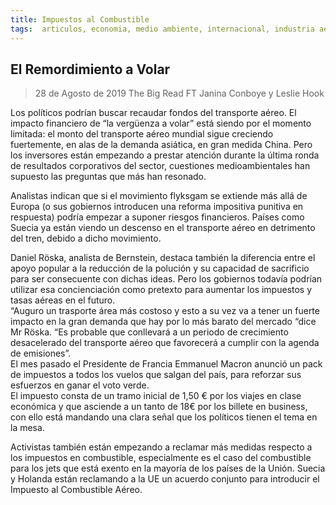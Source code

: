 ```yaml
---
title: Impuestos al Combustible 
tags:  articulos, economia, medio ambiente, internacional, industria aerea
---
```


## El Remordimiento a Volar

>28 de Agosto de 2019
>The Big Read FT
>Janina Conboye y Leslie Hook 

Los políticos podrían buscar recaudar fondos del transporte aéreo.
El impacto financiero de “la vergüenza a volar” está siendo por el momento limitada: el monto del transporte aéreo mundial sigue creciendo fuertemente, en alas de la demanda asiática, en gran medida China. Pero los inversores están empezando a prestar atención durante la última ronda de resultados corporativos del sector, cuestiones medioambientales han supuesto las preguntas que más han resonado.

Analistas indican que si el movimiento flyksgam se extiende más allá de Europa (o sus gobiernos introducen una reforma impositiva punitiva en respuesta) podría empezar a suponer riesgos financieros. Países como Suecia ya están viendo un descenso en el transporte aéreo en detrimento del tren, debido a dicho movimiento.   

Daniel Röska, analista de Bernstein, destaca también la diferencia entre el apoyo popular a la reducción de la polución y su capacidad de sacrificio para ser consecuente con dichas ideas. Pero los gobiernos todavía podrían utilizar esa concienciación como pretexto para aumentar los impuestos y tasas aéreas en el futuro.    
“Auguro un trasporte área más costoso y esto a su vez va a tener un fuerte impacto en la gran demanda que hay por lo más barato del mercado “dice Mr Röska. “Es probable que conllevará a un periodo de crecimiento desacelerado del transporte aéreo que favorecerá a cumplir con la agenda de emisiones”.   
El mes pasado el Presidente de Francia Emmanuel Macron anunció un pack de impuestos a todos los vuelos que salgan del país, para reforzar sus esfuerzos en ganar el voto verde.    
El impuesto consta de un tramo inicial de 1,50 € por los viajes en clase económica y que asciende a un tanto de 18€ por los billete en business, con ello está mandando una clara señal que los políticos tienen el tema en la mesa.    

Activistas también están empezando a reclamar más medidas respecto a los impuestos en combustible, especialmente es el caso del combustible para los jets que está exento en la mayoría de los países de la Unión. Suecia y Holanda están reclamando a la UE un acuerdo conjunto para introducir el Impuesto al Combustible Aéreo.    

